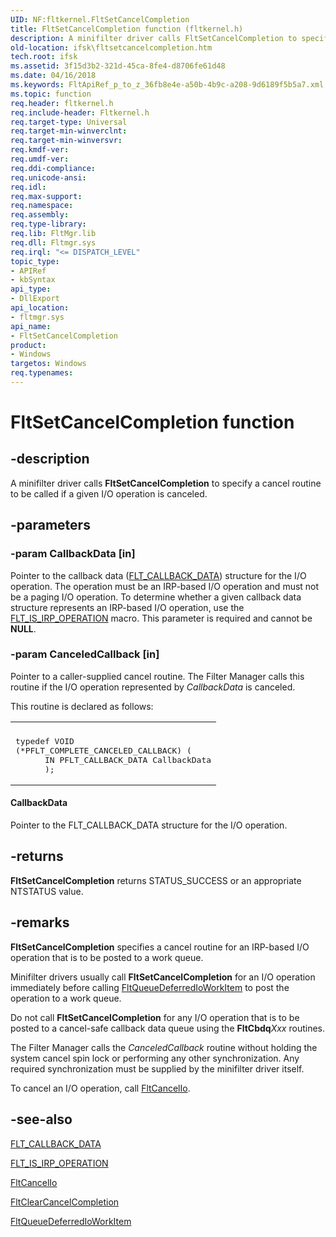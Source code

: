```yaml
---
UID: NF:fltkernel.FltSetCancelCompletion
title: FltSetCancelCompletion function (fltkernel.h)
description: A minifilter driver calls FltSetCancelCompletion to specify a cancel routine to be called if a given I/O operation is canceled.
old-location: ifsk\fltsetcancelcompletion.htm
tech.root: ifsk
ms.assetid: 3f15d3b2-321d-45ca-8fe4-d8706fe61d48
ms.date: 04/16/2018
ms.keywords: FltApiRef_p_to_z_36fb8e4e-a50b-4b9c-a208-9d6189f5b5a7.xml, FltSetCancelCompletion, FltSetCancelCompletion routine [Installable File System Drivers], fltkernel/FltSetCancelCompletion, ifsk.fltsetcancelcompletion
ms.topic: function
req.header: fltkernel.h
req.include-header: Fltkernel.h
req.target-type: Universal
req.target-min-winverclnt: 
req.target-min-winversvr: 
req.kmdf-ver: 
req.umdf-ver: 
req.ddi-compliance: 
req.unicode-ansi: 
req.idl: 
req.max-support: 
req.namespace: 
req.assembly: 
req.type-library: 
req.lib: FltMgr.lib
req.dll: Fltmgr.sys
req.irql: "<= DISPATCH_LEVEL"
topic_type:
- APIRef
- kbSyntax
api_type:
- DllExport
api_location:
- fltmgr.sys
api_name:
- FltSetCancelCompletion
product:
- Windows
targetos: Windows
req.typenames: 
---
```


# FltSetCancelCompletion function


## -description


A minifilter driver calls <b>FltSetCancelCompletion</b> to specify a cancel routine to be called if a given I/O operation is canceled. 


## -parameters




### -param CallbackData [in]

Pointer to the callback data (<a href="https://msdn.microsoft.com/library/windows/hardware/ff544620">FLT_CALLBACK_DATA</a>) structure for the I/O operation. The operation must be an IRP-based I/O operation and must not be a paging I/O operation. To determine whether a given callback data structure represents an IRP-based I/O operation, use the <a href="https://msdn.microsoft.com/library/windows/hardware/ff544654">FLT_IS_IRP_OPERATION</a> macro. This parameter is required and cannot be <b>NULL</b>. 


### -param CanceledCallback [in]

Pointer to a caller-supplied cancel routine. The Filter Manager calls this routine if the I/O operation represented by <i>CallbackData</i> is canceled. 

This routine is declared as follows: 

<div class="code"><span codelanguage=""><table>
<tr>
<th></th>
</tr>
<tr>
<td>
<pre>typedef VOID
(*PFLT_COMPLETE_CANCELED_CALLBACK) (
      IN PFLT_CALLBACK_DATA CallbackData
      );</pre>
</td>
</tr>
</table></span></div>




#### CallbackData

Pointer to the FLT_CALLBACK_DATA structure for the I/O operation. 


## -returns



<b>FltSetCancelCompletion</b> returns STATUS_SUCCESS or an appropriate NTSTATUS value. 




## -remarks



<b>FltSetCancelCompletion</b> specifies a cancel routine for an IRP-based I/O operation that is to be posted to a work queue. 

Minifilter drivers usually call <b>FltSetCancelCompletion</b> for an I/O operation immediately before calling <a href="https://msdn.microsoft.com/library/windows/hardware/ff543449">FltQueueDeferredIoWorkItem</a> to post the operation to a work queue. 

Do not call <b>FltSetCancelCompletion</b> for any I/O operation that is to be posted to a cancel-safe callback data queue using the <b>FltCbdq</b><i>Xxx</i> routines. 

The Filter Manager calls the <i>CanceledCallback</i> routine without holding the system cancel spin lock or performing any other synchronization. Any required synchronization must be supplied by the minifilter driver itself. 

To cancel an I/O operation, call <a href="https://msdn.microsoft.com/library/windows/hardware/ff541785">FltCancelIo</a>. 




## -see-also




<a href="https://msdn.microsoft.com/library/windows/hardware/ff544620">FLT_CALLBACK_DATA</a>



<a href="https://msdn.microsoft.com/library/windows/hardware/ff544654">FLT_IS_IRP_OPERATION</a>



<a href="https://msdn.microsoft.com/library/windows/hardware/ff541785">FltCancelIo</a>



<a href="https://msdn.microsoft.com/library/windows/hardware/ff541857">FltClearCancelCompletion</a>



<a href="https://msdn.microsoft.com/library/windows/hardware/ff543449">FltQueueDeferredIoWorkItem</a>
 

 

